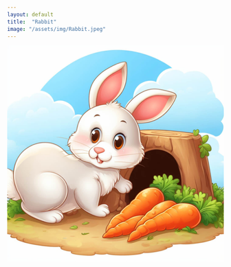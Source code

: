 ```yaml
---
layout: default
title:  "Rabbit"
image: "/assets/img/Rabbit.jpeg"
---
```


![Rabbit](/assets/img/Rabbit.jpeg)